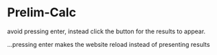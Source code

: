 # Prelim-Calc

avoid pressing enter, instead click the button for the results to appear.

...pressing enter makes the website reload instead of presenting results
